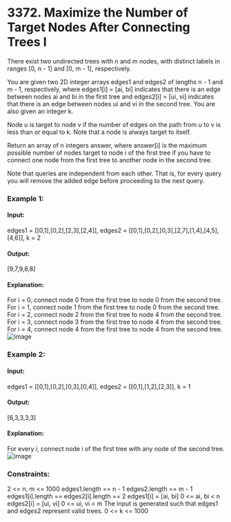 # 3372. Maximize the Number of Target Nodes After Connecting Trees I
There exist two undirected trees with n and m nodes, with distinct labels in ranges [0, n - 1] and [0, m - 1], respectively.

You are given two 2D integer arrays edges1 and edges2 of lengths n - 1 and m - 1, respectively, where edges1[i] = [ai, bi] indicates that there is an edge between nodes ai and bi in the first tree and edges2[i] = [ui, vi] indicates that there is an edge between nodes ui and vi in the second tree. You are also given an integer k.

Node u is target to node v if the number of edges on the path from u to v is less than or equal to k. Note that a node is always target to itself.

Return an array of n integers answer, where answer[i] is the maximum possible number of nodes target to node i of the first tree if you have to connect one node from the first tree to another node in the second tree.

Note that queries are independent from each other. That is, for every query you will remove the added edge before proceeding to the next query.

### Example 1:
#### Input: 
edges1 = [[0,1],[0,2],[2,3],[2,4]], edges2 = [[0,1],[0,2],[0,3],[2,7],[1,4],[4,5],[4,6]], k = 2
#### Output: 
[9,7,9,8,8]
#### Explanation:
For i = 0, connect node 0 from the first tree to node 0 from the second tree.
For i = 1, connect node 1 from the first tree to node 0 from the second tree.
For i = 2, connect node 2 from the first tree to node 4 from the second tree.
For i = 3, connect node 3 from the first tree to node 4 from the second tree.
For i = 4, connect node 4 from the first tree to node 4 from the second tree.
![image](https://github.com/user-attachments/assets/461d014a-d27a-4d83-b56a-81979e2c3ceb)

### Example 2:
#### Input:
edges1 = [[0,1],[0,2],[0,3],[0,4]], edges2 = [[0,1],[1,2],[2,3]], k = 1
#### Output: 
[6,3,3,3,3]
#### Explanation:
For every i, connect node i of the first tree with any node of the second tree.
![image](https://github.com/user-attachments/assets/42e019bf-d806-48b5-8018-3bac4585d02d)

### Constraints:
2 <= n, m <= 1000
edges1.length == n - 1
edges2.length == m - 1
edges1[i].length == edges2[i].length == 2
edges1[i] = [ai, bi]
0 <= ai, bi < n
edges2[i] = [ui, vi]
0 <= ui, vi < m
The input is generated such that edges1 and edges2 represent valid trees.
0 <= k <= 1000



